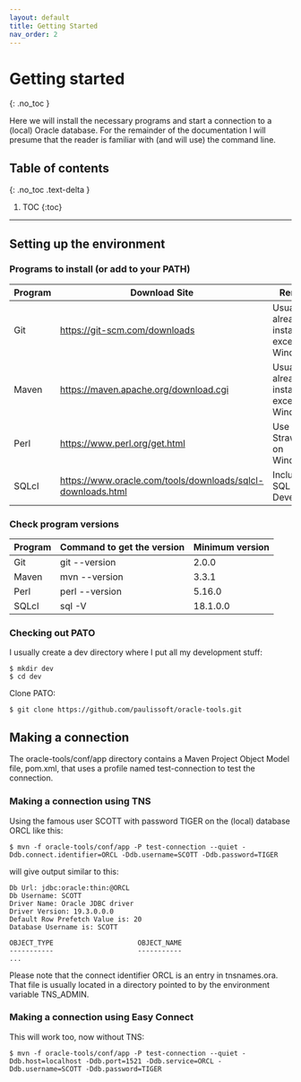 ```yaml
---
layout: default
title: Getting Started
nav_order: 2
---
```


# Getting started
{: .no_toc }

Here we will install the necessary programs and start a connection to a
(local) Oracle database. For the remainder of the documentation I will presume
that the reader is familiar with (and will use) the command line.

## Table of contents
{: .no_toc .text-delta }

1. TOC
{:toc}

---


## Setting up the environment

### Programs to install (or add to your PATH)

|Program|Download Site                                              |Remark|
|-------|-------------                                              |------|
|Git    |https://git-scm.com/downloads                              |Usually already installed except on Windows|
|Maven  |https://maven.apache.org/download.cgi                      |Usually already installed except on Windows|
|Perl   |https://www.perl.org/get.html                              |Use Strawberry on Windows|
|SQLcl  |https://www.oracle.com/tools/downloads/sqlcl-downloads.html|Included in SQL Developer|

### Check program versions

|Program|Command to get the version|Minimum version|
|-------|--------------------------|---------------|
|Git    |git --version             |2.0.0          |
|Maven  |mvn --version             |3.3.1          |
|Perl   |perl --version            |5.16.0         |
|SQLcl  |sql -V                    |18.1.0.0       |

### Checking out PATO

I usually create a dev directory where I put all my development stuff:

```
$ mkdir dev
$ cd dev
```

Clone PATO:

```
$ git clone https://github.com/paulissoft/oracle-tools.git
```

## Making a connection

The oracle-tools/conf/app directory contains a Maven Project Object Model file,
pom.xml, that uses a profile named test-connection to test the connection.

### Making a connection using TNS

Using the famous user SCOTT with password TIGER on the (local) database ORCL like this:

```
$ mvn -f oracle-tools/conf/app -P test-connection --quiet -Ddb.connect.identifier=ORCL -Ddb.username=SCOTT -Ddb.password=TIGER

```

will give output similar to this:

```
Db Url: jdbc:oracle:thin:@ORCL
Db Username: SCOTT
Driver Name: Oracle JDBC driver
Driver Version: 19.3.0.0.0
Default Row Prefetch Value is: 20
Database Username is: SCOTT

OBJECT_TYPE                     OBJECT_NAME
-----------                     -----------
...
```

Please note that the connect identifier ORCL is an entry in tnsnames.ora. That
file is usually located in a directory pointed to by the environment variable
TNS_ADMIN.

### Making a connection using Easy Connect

This will work too, now without TNS:

```
$ mvn -f oracle-tools/conf/app -P test-connection --quiet -Ddb.host=localhost -Ddb.port=1521 -Ddb.service=ORCL -Ddb.username=SCOTT -Ddb.password=TIGER

```
